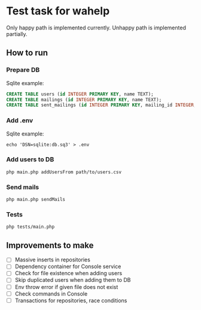 # Test task for wahelp

Only happy path is implemented currently. Unhappy path is implemented partially.

## How to run

### Prepare DB

Sqlite example:

```sql
CREATE TABLE users (id INTEGER PRIMARY KEY, name TEXT);
CREATE TABLE mailings (id INTEGER PRIMARY KEY, name TEXT);
CREATE TABLE sent_mailings (id INTEGER PRIMARY KEY, mailing_id INTEGER, user_id INTEGER);
```

### Add .env

Sqlite example:

```fish
echo 'DSN=sqlite:db.sq3' > .env
```

### Add users to DB

```fish
php main.php addUsersFrom path/to/users.csv
```

### Send mails

```fish
php main.php sendMails
```

### Tests

```fish
php tests/main.php
```

## Improvements to make

- [ ] Massive inserts in repositories
- [ ] Dependency container for Console service
- [ ] Check for file existence when adding users
- [ ] Skip duplicated users when adding them to DB
- [ ] Env throw error if given file does not exist
- [ ] Check commands in Console
- [ ] Transactions for repositories, race conditions
